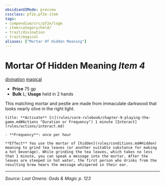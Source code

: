 ```yaml
---
obsidianUIMode: preview
cssclass: pf2e,pf2e-item
tags:
- compendium/src/pf2e/logm
- item/category/held/
- trait/divination
- trait/magical
aliases: ["Mortar Of Hidden Meaning"]
---
```

# Mortar Of Hidden Meaning *Item 4*  
[divination](rules/traits/divination.md "Divination School Trait")  [magical](rules/traits/magical.md "Magical Item Trait")  

- **Price** 75 gp
- **Bulk** L; **Usage** held in 2 hands

This matching mortar and pestle are made from immaculate darkwood that looks nearly olive in the right light.

```ad-embed-ability
title: **Activate** [⏲](rules/core-rulebook/chapter-9-playing-the-game.md#Actions "Duration or Frequency") 1 minute [Interact](rules/actions/interact.md)

- **Frequency**: once per hour

**Effect** You use the mortar of [hidden](rules/conditions.md#Hidden) meaning to grind tea leaves (or another suitable substance for making a hot beverage). While grinding the tea leaves, which takes no less than 1 minute, you can speak a message into the mortar. After the leaves are steeped in hot water, the first person who drinks from the resulting brew hears the message whispered in their ear.
```


---
*Source: Lost Omens: Gods & Magic p. 123*